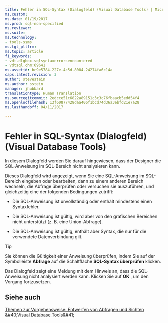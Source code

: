 ```yaml
---
title: Fehler in SQL-Syntax (Dialogfeld) (Visual Database Tools) | Microsoft-Dokumentation
ms.custom: 
ms.date: 01/19/2017
ms.prod: sql-non-specified
ms.reviewer: 
ms.suite: 
ms.technology:
- tools-ssms
ms.tgt_pltfrm: 
ms.topic: article
f1_keywords:
- vdt.dlgbox.sqlsyntaxerrorsencountered
- vdtsql.chm:69641
ms.assetid: bc9e5784-227e-4c5d-8084-24274fa6c14a
caps.latest.revision: 3
author: stevestein
ms.author: sstein
manager: jhubbard
translationtype: Human Translation
ms.sourcegitcommit: 2edcce51c6822a89151c3c3c76fbaacb5edd54f4
ms.openlocfilehash: 13f60877428daa406f1bcd74d36a3ebfd21e7a28
ms.lasthandoff: 04/11/2017

---
```

# <a name="sql-syntax-errors-encountered-dialog-box-visual-database-tools"></a>Fehler in SQL-Syntax (Dialogfeld) (Visual Database Tools)
In diesem Dialogfeld werden Sie darauf hingewiesen, dass der Designer die SQL-Anweisung im SQL-Bereich nicht analysieren kann.  
  
Dieses Dialogfeld wird angezeigt, wenn Sie eine SQL-Anweisung im SQL-Bereich eingeben oder bearbeiten, dann zu einem anderen Bereich wechseln, die Abfrage überprüfen oder versuchen sie auszuführen, und gleichzeitig eine der folgenden Bedingungen zutrifft:  
  
-   Die SQL-Anweisung ist unvollständig oder enthält mindestens einen Syntaxfehler.  
  
-   Die SQL-Anweisung ist gültig, wird aber von den grafischen Bereichen nicht unterstützt (z. B. eine Union-Abfrage).  
  
-   Die SQL-Anweisung ist gültig, enthält aber Syntax, die nur für die verwendete Datenverbindung gilt.  
  
> [!TIP]  
> Sie können die Gültigkeit einer Anweisung überprüfen, indem Sie auf der Symbolleiste **Abfrage** auf die Schaltfläche **SQL-Syntax überprüfen** klicken.  
  
Das Dialogfeld zeigt eine Meldung mit dem Hinweis an, dass die SQL-Anweisung nicht analysiert werden kann. Klicken Sie auf **OK** , um den Vorgang fortzusetzen.  
  
## <a name="see-also"></a>Siehe auch  
[Themen zur Vorgehensweise: Entwerfen von Abfragen und Sichten &amp;#40;Visual Database Tools&amp;#41;](../../ssms/visual-db-tools/design-queries-and-views-how-to-topics-visual-database-tools.md)  
  

